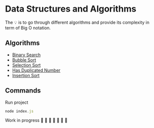 # Data Structures and Algorithms

The 💡 is to go through different algorithms and provide its complexity in term of Big O notation. 

## Algorithms
- [Binary Search](https://github.com/daosgava/data-structures-and-algorithms/blob/main/algorithms/binarySearch.js)
- [Bubble Sort](https://github.com/daosgava/data-structures-and-algorithms/blob/main/algorithms/bubbleSort.js)
- [Selection Sort](https://github.com/daosgava/data-structures-and-algorithms/blob/main/algorithms/selectionSort.js)
- [Has Duplicated Number](https://github.com/daosgava/data-structures-and-algorithms/blob/main/algorithms/hasDuplicatedNumber.js)
- [Insertion Sort](https://github.com/daosgava/data-structures-and-algorithms/blob/main/algorithms/insertionSort.js)

## Commands
Run project
```javascript
node index.js
```  
Work in progress  🚧 🚧 🚧 🚧 🚧 🚧 🚧 
